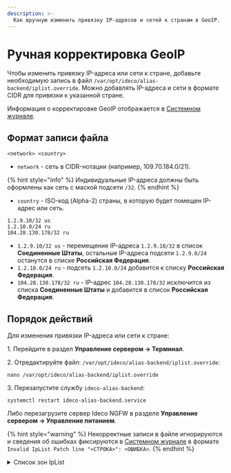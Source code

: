 ```yaml
---
description: >-
  Как вручную изменить привязку IP-адресов и сетей к странам в GeoIP.
---
```


# Ручная корректировка GeoIP

Чтобы изменить привязку IP-адреса или сети к стране, добавьте необходимую запись в файл `/var/opt/ideco/alias-backend/iplist.override`. Можно добавлять IP-адреса и сети в формате CIDR для привязки к указанной стране.

Информация о корректировке GeoIP отображается в [Системном журнале](/settings/reports/logs.md).

## Формат записи файла

```
<network> <country>
```

* `network` - сеть в CIDR-нотации (например, 109.70.184.0/21).

{% hint style="info" %}
Индивидуальные IP-адреса должны быть оформлены как сеть с маской подсети `/32`.
{% endhint %}

* `country` - ISO-код (Alpha-2) страны, в которую будет помещен IP-адрес или сеть.

```
1.2.9.10/32 us
1.2.10.0/24 ru
104.28.130.178/32 ru
```

* `1.2.9.10/32 us` - перемещение IP-адреса `1.2.9.10/32` в список **Соединенные Штаты**, остальные IP-адреса подсети `1.2.9.0/24` останутся в списке **Российская Федерация**.
* `1.2.10.0/24 ru` - подсеть `1.2.10.0/24` добавится к списку **Российская Федерация**.
* `104.28.130.178/32 ru` - IP-адрес `104.28.130.178/32` исключится из списка **Соединенные Штаты** и добавится в список **Российская Федерация**.

## Порядок действий

Для изменения привязки IP-адреса или сети к стране:

1\. Перейдите в раздел **Управление сервером -> Терминал**.

2\. Отредактируйте файл: `/var/opt/ideco/alias-backend/iplist.override`:

```
nano /var/opt/ideco/alias-backend/iplist.override
```

3\. Перезапустите службу `ideco-alias-backend`:

```
systemctl restart ideco-alias-backend.service
```

Либо перезагрузите сервер Ideco NGFW в разделе **Управление сервером -> Управление питанием**.

{% hint style="warning" %}
Некорректные записи в файле игнорируются и сведения об ошибках фиксируются в [Системном журнале](/settings/reports/logs.md) в формате `Invalid IpList Patch line "<СТРОКА>": <ОШИБКА>`.
{% endhint %}

<details>

<summary>Список зон IpList</summary>

**Важно**: ручное добавление IP-адреса в список определенной страны не добавляет его автоматически в список группы стран или континента. Для добавления IP-адреса во все необходимые списки пропишите эти группы в файле:

```
123.123.123.123/32 at
123.123.123.123/32 eu_group
123.123.123.123/32 eu_union_group
```

В этом примере IP-адрес будет одновременно добавлен в списки: **Австрия**, **Европа** и **Европейский союз**.

| Зона (country) | Местоположение                           |
|----------------|------------------------------------------|
| ad             | Андорра                                  |
| ae             | Объединенные Арабские Эмираты            |
| af             | Афганистан                               |
| af_group       | Африка                                   |
| ag             | Антигуа и Барбуда                        |
| ai             | Ангилья                                  |
| al             | Албания                                  |
| am             | Армения                                  |
| an_group       | Антарктика                               |
| ao             | Ангола                                   |
| aq             | Антарктида                               |
| ar             | Аргентина                                |
| as             | Американское Самоа                       |
| as_group       | Азия                                     |
| at             | Австрия                                  |
| au             | Австралия                                |
| aw             | Аруба                                    |
| ax             | Аланды                                   |
| az             | Азербайджан                              |
| ba             | Босния                                   |
| bb             | Барбадос                                 |
| bd             | Бангладеш                                |
| be             | Бельгия                                  |
| bf             | Буркина Фасо                             |
| bg             | Болгария                                 |
| bh             | Бахрейн                                  |
| bi             | Бурунди                                  |
| bj             | Бенин                                    |
| bl             | Сен-Бартельми                            |
| bm             | Бермудские острова                       |
| bn             | Бруней Даруссалам                        |
| bo             | Боливия                                  |
| bq             | Бонайре, Синт-Эстатиус и Саба            |
| br             | Бразилия                                 |
| bs             | Багамские острова                        |
| bt             | Бутан                                    |
| bv             | Остров Буве                              |
| bw             | Ботсвана                                 |
| by             | Белоруссия                               |
| bz             | Белиз                                    |
| ca             | Канада                                   |
| cc             | Кокосовые острова                        |
| cd             | Конго, Демократическая Республика        |
| cf             | Центрально-Африканская Республика        |
| cg             | Республика Конго                         |
| ch             | Швейцария                                |
| ci             | Кот-д’Ивуар                              |
| ck             | Острова Кука                             |
| cl             | Чили                                     |
| cm             | Камерун                                  |
| cn             | Китай                                    |
| co             | Колумбия                                 |
| cr             | Коста-Рика                               |
| cu             | Куба                                     |
| cv             | Кабо-Верде                               |
| cw             | Кюрасао                                  |
| cx             | Остров Рождества                         |
| cy             | Кипр                                     |
| cz             | Чешская Республика                       |
| de             | Германия                                 |
| dj             | Джибути                                  |
| dk             | Дания                                    |
| dm             | Остров Доминика                          |
| do             | Доминиканская Республика                 |
| dz             | Алжир                                    |
| ec             | Эквадор                                  |
| ee             | Эстония                                  |
| eg             | Египет                                   |
| eh             | Западная Сахара                          |
| er             | Эритрея                                  |
| es             | Испания                                  |
| et             | Эфиопия                                  |
| eu_group       | Европа                                   |
| eu_union_group | Европейский Союз                         |
| fi             | Финляндия                                |
| fj             | Фиджи                                    |
| fk             | Фолклендские острова                     |
| fm             | Федеративные Штаты Микронезии            |
| fo             | Фарерские острова                        |
| fr             | Франция                                  |
| ga             | Габон                                    |
| gb             | Великобритания                           |
| gd             | Гренада                                  |
| ge             | Грузия                                   |
| gf             | Французская Гвиана                       |
| gg             | Гернси                                   |
| gh             | Гана                                     |
| gi             | Гибралтар                                |
| gl             | Гренландия                               |
| gm             | Гамбия                                   |
| gn             | Гвинея                                   |
| gp             | Гваделупа                                |
| gq             | Экваториальная Гвинея                    |
| gr             | Греция                                   |
| gs             | Южная Георгия и Южные Сандвичевы острова |
| gt             | Гватемала                                |
| gu             | Гуам                                     |
| gw             | Гвинея-Биссау                            |
| gy             | Гайана                                   |
| hk             | Гонконг                                  |
| hm             | Острова Херд и Макдональд                |
| hn             | Гондурас                                 |
| hr             | Хорватия                                 |
| ht             | Гаити                                    |
| hu             | Венгрия                                  |
| id             | Индонезия                                |
| ie             | Ирландия                                 |
| il             | Израиль                                  |
| im             | Остров Мэн                               |
| in             | Индия                                    |
| io             | Британская территория в Индийском океане |
| iq             | Ирак                                     |
| ir             | Иран                                     |
| is             | Исландия                                 |
| it             | Италия                                   |
| je             | Джерси                                   |
| jm             | Ямайка                                   |
| jo             | Иордания                                 |
| jp             | Япония                                   |
| ke             | Кения                                    |
| kg             | Кыргызстан                               |
| kh             | Камбоджа                                 |
| ki             | Кирибати                                 |
| km             | Коморские острова                        |
| kn             | Сент-Киттс и Невис                       |
| kp             | КНДР                                     |
| kr             | Южная Корея                              |
| kw             | Кувейт                                   |
| ky             | Каймановы Острова                        |
| kz             | Казахстан                                |
| la             | Лаос                                     |
| lb             | Ливан                                    |
| lc             | Сент-Люсия                               |
| li             | Лихтенштейн                              |
| lk             | Шри-Ланка                                |
| lr             | Либерия                                  |
| ls             | Лесото                                   |
| lt             | Литва                                    |
| lu             | Люксембург                               |
| lv             | Латвия                                   |
| ly             | Ливия                                    |
| ma             | Марокко                                  |
| mc             | Монако                                   |
| md             | Молдова                                  |
| me             | Черногория                               |
| mf             | Сен-Мартен                               |
| mg             | Мадагаскар                               |
| mh             | Маршалловы Острова                       |
| mk             | Македония                                |
| ml             | Мали                                     |
| mm             | Мьянма (Бирма)                           |
| mn             | Монголия                                 |
| mo             | Макао                                    |
| mp             | Северные Марианские острова              |
| mq             | Мартиника                                |
| mr             | Мавритания                               |
| ms             | Монтсеррат                               |
| mt             | Мальта                                   |
| mu             | Маврикий                                 |
| mv             | Мальдивы                                 |
| mw             | Малави                                   |
| mx             | Мексика                                  |
| my             | Малайзия                                 |
| mz             | Мозамбик                                 |
| na             | Намибия                                  |
| na_group       | Северная Америка                         |
| nc             | Новая Каледония                          |
| ne             | Нигер                                    |
| nf             | Остров Норфолк                           |
| ng             | Нигерия                                  |
| ni             | Никарагуа                                |
| nl             | Нидерланды                               |
| no             | Норвегия                                 |
| np             | Непал                                    |
| nr             | Науру                                    |
| nu             | Ниуэ                                     |
| nz             | Новая Зеландия                           |
| oc_group       | Океания                                  |
| om             | Оман                                     |
| pa             | Панама                                   |
| pe             | Перу                                     |
| pf             | Французская Полинезия                    |
| pg             | Папуа – Новая Гвинея                     |
| ph             | Филиппины                                |
| pk             | Пакистан                                 |
| pl             | Польша                                   |
| pm             | Сен-Пьер и Микелон                       |
| pn             | Острова Питкэрн                          |
| pr             | Пуэрто-Рико                              |
| ps             | Палестина                                |
| pt             | Португалия                               |
| pw             | Палау                                    |
| py             | Парагвай                                 |
| qa             | Катар                                    |
| re             | Реюньон                                  |
| ro             | Румыния                                  |
| rs             | Сербия                                   |
| ru             | Российская Федерация                     |
| rw             | Руанда                                   |
| sa             | Саудовская Аравия                        |
| sa_group       | Южная Америка                            |
| sb             | Соломоновы Острова                       |
| sc             | Сейшельские острова                      |
| sd             | Судан                                    |
| se             | Швеция                                   |
| sg             | Сингапур                                 |
| sh             | Остров Св. Елены                         |
| si             | Словения                                 |
| sj             | Шпицберген и Ян-Майен                    |
| sk             | Словакия                                 |
| sl             | Сьерра-Леоне                             |
| sm             | Сан-Марино                               |
| sn             | Сенегал                                  |
| so             | Сомали                                   |
| sr             | Суринам                                  |
| ss             | Южный Судан                              |
| st             | Сан-Томе и Принсипи                      |
| sv             | Сальвадор                                |
| sx             | Синт-Мартен                              |
| sy             | Сирийская Арабская Республика            |
| sz             | Эсватини                                 |
| tc             | Острова Тёркс и Кайкос                   |
| td             | Чад                                      |
| tf             | Французские Южные территории             |
| tg             | Того                                     |
| th             | Таиланд                                  |
| tj             | Таджикистан                              |
| tk             | Токелау                                  |
| tl             | Тимор-Лесте                              |
| tm             | Туркменистан                             |
| tn             | Тунис                                    |
| to             | Тонга                                    |
| tr             | Турция                                   |
| tt             | Тринидад и Тобаго                        |
| tv             | Тувалу                                   |
| tw             | Тайвань                                  |
| tz             | Танзания                                 |
| ua             | Украина                                  |
| ug             | Уганда                                   |
| um             | Внешние малые острова (США)              |
| us             | Соединенные Штаты                        |
| uy             | Уругвай                                  |
| uz             | Узбекистан                               |
| va             | Государство-город Ватикан                |
| vc             | Сент-Винсент и Гренадины                 |
| ve             | Венесуэла                                |
| vg             | Виргинские острова (Великобритания)      |
| vi             | Виргинские острова (США)                 |
| vn             | Вьетнам                                  |
| vu             | Вануату                                  |
| wf             | Острова Уоллис и Футуна                  |
| ws             | Самоа                                    |
| xk             | Косово                                   |
| ye             | Йемен                                    |
| yt             | Майотта                                  |
| za             | ЮАР                                      |
| zm             | Замбия                                   |
| zw             | Зимбабве                                 |

</details>